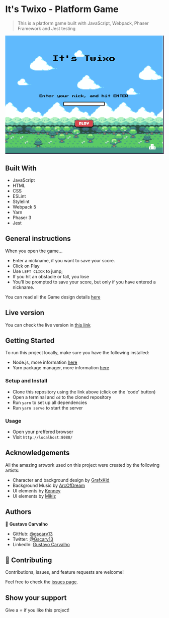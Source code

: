 # It's Twixo - Platform Game

> This is a platform game built with JavaScript, Webpack, Phaser Framework and Jest testing

![](demo/demo.gif)

## Built With

- JavaScript
- HTML
- CSS
- ESLint
- Stylelint
- Webpack 5
- Yarn
- Phaser 3
- Jest

## General instructions

When you open the game... 

- Enter a nickname, if you want to save your score.
- Click on Play
- Use `LEFT CLICK` to jump;
- If you hit an obstacle or fall, you lose
- You'll be prompted to save your score, but only if you have entered a nickname.

You can read all the Game design details [here](./demo/GDD.md)

## Live version

You can check the live version in [this link](https://sleepy-jepsen-2ce943.netlify.app/)

## Getting Started

To run this project locally, make sure you have the following installed:

- Node.js, more information [here](https://nodejs.org/en/)
- Yarn package manager, more information [here](https://yarnpkg.com/)

### Setup and Install

- Clone this repository using the link above (click on the 'code' button)
- Open a terminal and `cd` to the cloned repository
- Run `yarn` to set up all dependencies
- Run `yarn serve` to start the server

### Usage

- Open your preffered browser
- Visit `http://localhost:8080/`

## Acknowledgements

All the amazing artwork used on this project were created by the following artists:

- Character and background design by [GrafxKid](https://grafxkid.itch.io/)
- Background Music by [ArcOfDream](https://arcofdream.itch.io/monolith-ost)
- UI elements by [Kenney](https://opengameart.org/content/game-icons)
- UI elements by [Mikiz](https://mikiz.itch.io/buttons-pack-46-buttons)

## Authors

👤 **Gustavo Carvalho**

- GitHub: [@gscarv13](https://github.com/gscarv13)
- Twitter: [@Gscarv13](https://twitter.com/Gscarv13)
- LinkedIn: [Gustavo Carvalho](www.linkedin.com/in/gscarv13)

## 🤝 Contributing

Contributions, issues, and feature requests are welcome!

Feel free to check the [issues page](https://github.com/gscarv13/its-twixo/issues).

## Show your support

Give a ⭐️ if you like this project!
